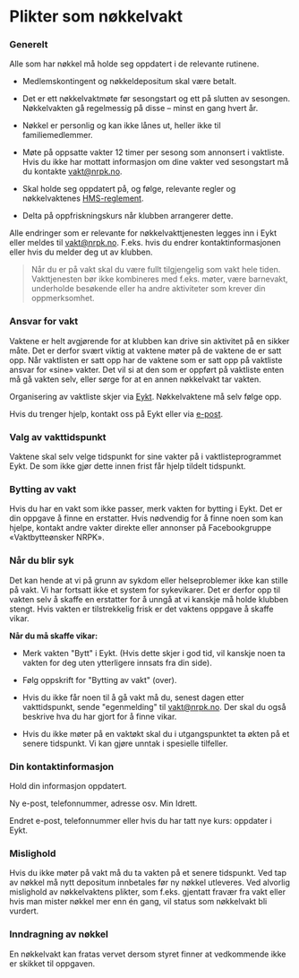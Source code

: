 # Plikter som nøkkelvakt

### Generelt

Alle som har nøkkel må holde seg oppdatert i de relevante rutinene.

- Medlemskontingent og nøkkeldepositum skal være betalt.

- Det er ett nøkkelvaktmøte før sesongstart og ett på slutten av sesongen.
  Nøkkelvakten gå regelmessig på disse – minst en gang hvert år.

- Nøkkel er personlig og kan ikke lånes ut, heller ikke til familiemedlemmer.

- Møte på oppsatte vakter 12 timer per sesong som annonsert i vaktliste. Hvis du
  ikke har mottatt informasjon om dine vakter ved sesongstart må du kontakte
  vakt@nrpk.no.

- Skal holde seg oppdatert på, og følge, relevante regler og
  nøkkelvaktenes [HMS-reglement](/dokumenter/hms).

- Delta på oppfriskningskurs når klubben arrangerer dette.

Alle endringer som er relevante for nøkkelvakttjenesten legges inn i Eykt eller
meldes til vakt@nrpk.no. F.eks. hvis du endrer kontaktinformasjonen eller hvis
du melder deg ut av klubben.

> Når du er på vakt skal du være fullt tilgjengelig som vakt hele tiden. Vakttjenesten bør ikke kombineres med f.eks. møter, være barnevakt, underholde besøkende eller ha andre aktiviteter som krever din oppmerksomhet.

### Ansvar for vakt

Vaktene er helt avgjørende for at klubben kan drive sin aktivitet på en sikker
måte. Det er derfor svært viktig at vaktene møter på de vaktene de er satt opp.
Når vaktlisten er satt opp har de vaktene som er satt opp på vaktliste ansvar
for «sine» vakter. Det vil si at den som er oppført på vaktliste enten må gå
vakten selv, eller sørge for at en annen nøkkelvakt tar vakten.

Organisering av vaktliste skjer via [Eykt](/link-til-eykt). Nøkkelvaktene må
selv følge opp.

Hvis du trenger hjelp, kontakt oss på Eykt eller
via [e-post](mailto:vakt@nrpk.no).

### Valg av vakttidspunkt

Vaktene skal selv velge tidspunkt for sine vakter på i vaktlisteprogrammet Eykt.
De som ikke gjør dette innen frist får hjelp tildelt tidspunkt.

### Bytting av vakt

Hvis du har en vakt som ikke passer, merk vakten for bytting i Eykt. Det er din
oppgave å finne en erstatter. Hvis nødvendig for å finne noen som kan hjelpe,
kontakt andre vakter direkte eller annonser på Facebookgruppe «Vaktbytteønsker
NRPK».

### Når du blir syk

Det kan hende at vi på grunn av sykdom eller helseproblemer ikke kan stille på
vakt. Vi har fortsatt ikke et system for sykevikarer. Det er derfor opp til
vakten selv å skaffe en erstatter for å unngå at vi kanskje må holde klubben
stengt. Hvis vakten er tilstrekkelig frisk er det vaktens oppgave å skaffe
vikar.

**Når du må skaffe vikar:**

- Merk vakten "Bytt" i Eykt. (Hvis dette skjer i god tid, vil kanskje noen ta
  vakten for deg uten ytterligere innsats fra din side).

- Følg oppskrift for "Bytting av vakt" (over).

- Hvis du ikke får noen til å gå vakt må du, senest dagen etter vakttidspunkt,
  sende "egenmelding" til vakt@nrpk.no. Der skal du også beskrive hva du har
  gjort for å finne vikar.

- Hvis du ikke møter på en vaktøkt skal du i utgangspunktet ta økten på et
  senere tidspunkt. Vi kan gjøre unntak i spesielle tilfeller.

### Din kontaktinformasjon

Hold din informasjon oppdatert.

Ny e-post, telefonnummer, adresse osv. Min Idrett.

Endret e-post, telefonnummer eller hvis du har tatt nye kurs: oppdater i Eykt.

### Mislighold

Hvis du ikke møter på vakt må du ta vakten på et senere tidspunkt. Ved tap av
nøkkel må nytt depositum innbetales før ny nøkkel utleveres. Ved alvorlig
mislighold av nøkkelvaktens plikter, som f.eks. gjentatt fravær fra vakt eller
hvis man mister nøkkel mer enn én gang, vil status som nøkkelvakt bli vurdert.

### Inndragning av nøkkel

En nøkkelvakt kan fratas vervet dersom styret finner at vedkommende ikke er
skikket til oppgaven.